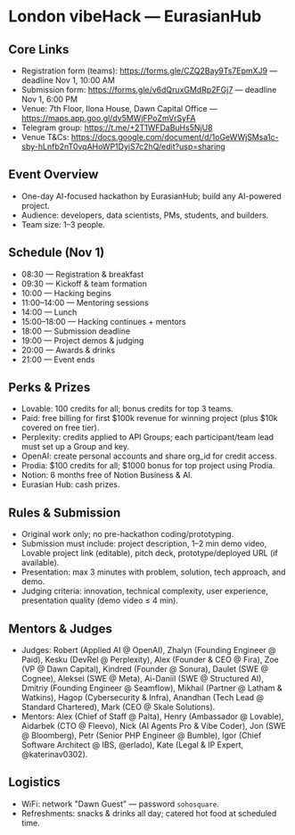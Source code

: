 # London vibeHack — EurasianHub

## Core Links
- Registration form (teams): https://forms.gle/CZQ2Bay9Ts7EpmXJ9 — deadline Nov 1, 10:00 AM
- Submission form: https://forms.gle/v6dQruxGMdRp2FGj7 — deadline Nov 1, 6:00 PM
- Venue: 7th Floor, Ilona House, Dawn Capital Office — https://maps.app.goo.gl/dv5MWjFPoZmVrSyFA
- Telegram group: https://t.me/+2T1WFDaBuHs5NjU8
- Venue T&Cs: https://docs.google.com/document/d/1oGeWWjSMsa1c-sby-hLnfb2nT0vqAHoWP1DyiS7c2hQ/edit?usp=sharing

## Event Overview
- One-day AI-focused hackathon by EurasianHub; build any AI-powered project.
- Audience: developers, data scientists, PMs, students, and builders.
- Team size: 1–3 people.

## Schedule (Nov 1)
- 08:30 — Registration & breakfast
- 09:30 — Kickoff & team formation
- 10:00 — Hacking begins
- 11:00–14:00 — Mentoring sessions
- 14:00 — Lunch
- 15:00–18:00 — Hacking continues + mentors
- 18:00 — Submission deadline
- 19:00 — Project demos & judging
- 20:00 — Awards & drinks
- 21:00 — Event ends

## Perks & Prizes
- Lovable: 100 credits for all; bonus credits for top 3 teams.
- Paid: free billing for first $100k revenue for winning project (plus $10k covered on free tier).
- Perplexity: credits applied to API Groups; each participant/team lead must set up a Group and key.
- OpenAI: create personal accounts and share org_id for credit access.
- Prodia: $100 credits for all; $1000 bonus for top project using Prodia.
- Notion: 6 months free of Notion Business & AI.
- Eurasian Hub: cash prizes.

## Rules & Submission
- Original work only; no pre-hackathon coding/prototyping.
- Submission must include: project description, 1–2 min demo video, Lovable project link (editable), pitch deck, prototype/deployed URL (if available).
- Presentation: max 3 minutes with problem, solution, tech approach, and demo.
- Judging criteria: innovation, technical complexity, user experience, presentation quality (demo video ≤ 4 min).

## Mentors & Judges
- Judges: Robert (Applied AI @ OpenAI), Zhalyn (Founding Engineer @ Paid), Kesku (DevRel @ Perplexity), Alex (Founder & CEO @ Fira), Zoe (VP @ Dawn Capital), Kindred (Founder @ Sonura), Daulet (SWE @ Cognee), Aleksei (SWE @ Meta), Ai-Daniil (SWE @ Structured AI), Dmitriy (Founding Engineer @ Seamflow), Mikhail (Partner @ Latham & Watkins), Hagop (Cybersecurity & Infra), Anandhan (Tech Lead @ Standard Chartered), Mark (CEO @ Skale Solutions).
- Mentors: Alex (Chief of Staff @ Palta), Henry (Ambassador @ Lovable), Aidarbek (CTO @ Fleevo), Nick (AI Agents Pro & Vibe Coder), Jon (SWE @ Bloomberg), Petr (Senior PHP Engineer @ Bumble), Igor (Chief Software Architect @ IBS, @erlado), Kate (Legal & IP Expert, @katerinav0302).

## Logistics
- WiFi: network "Dawn Guest" — password `sohosquare`.
- Refreshments: snacks & drinks all day; catered hot food at scheduled time.
